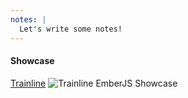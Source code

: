 ```yaml
---
notes: |
  Let's write some notes!
---
```


#### Showcase

[Trainline](https://trainline.fr)
![Trainline EmberJS Showcase](/images/trainline.png)
